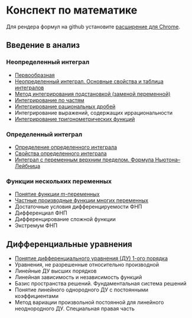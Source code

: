 # Конспект по математике

Для рендера формул на github установите [расширение для Chrome](https://chrome.google.com/webstore/detail/mathjax-plugin-for-github/ioemnmodlmafdkllaclgeombjnmnbima).

## Введение в анализ

### Неопределенный интеграл

* [Первообразная](Введение-в-анализ/Первоборазная.md)
* [Неопределенный интеграл. Основные свойства и таблица интегралов](Введение-в-анализ/Неопределенный-интеграл.md)
* [Метод интегрирования подстановкой (заменой переменной)](Введение-в-анализ/Замена-переменной.md)
* [Интегрирование по частям](Введение-в-анализ/Интегрирование-по-частям.md)
* [Интегрирование рациональных дробей](Введение-в-анализ/Интегрирование-рациональных-дробей.md)
* Интегрирование выражений, содержащих иррациональности
* [Интегрирование тригонометрических функций](Введение-в-анализ/Интегрирование-тригонометрических-функций.md)

### Определенный интеграл

* [Определение определенного интеграла](Введение-в-анализ/Определение-определенного-интеграла.md)
* [Свойства определенного интеграла](Введение-в-анализ/Свойства-определенного-интеграла.md)
* [Интеграл с переменным верхним пределом.  Формула Ньютона–Лейбница](Введение-в-анализ/Формула-Ньютона-Лейбница.md)

### Функции нескольких переменных

* [Понятие функции $m$-переменных](Введение-в-анализ/Понятие-функции-m-переменных.md)
* [Частные производные функции многих переменных](Введение-в-анализ/Частные-производные-ФМП.md)
* Достаточные условия дифференцируемости ФНП
* Дифференциал ФНП
* Дифференцирование сложной функции
* Экстремум ФНП

## Дифференциальные уравнения

* [Понятие дифференциального уравнения (ДУ) 1-ого порядка](Дифференциальные-уравнения/ДУ-1порядка.md)
* Уравнения, не разрешенные относительно производной
* Линейные ДУ высших порядков
* Линейная зависимость и независимость функций
* Базис пространства решений. Фундаментальная система решений
* Понятие линейного однородного ДУ с постоянными коэффициентами
* Метод вариации произвольной постоянной для линейного неоднородного ДУ. Специальная правая часть
